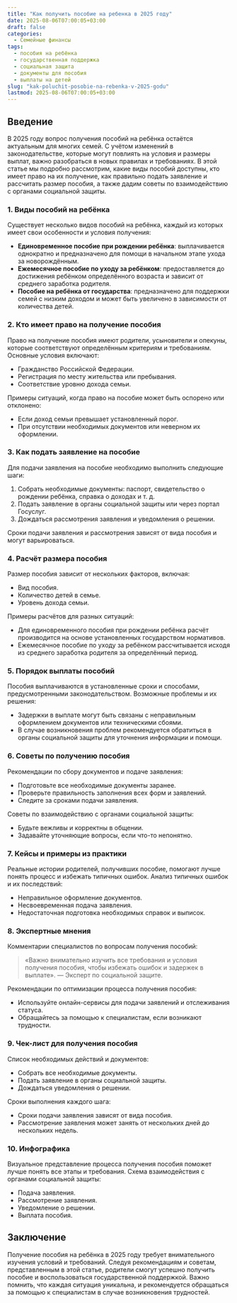 ```yaml
---
title: "Как получить пособие на ребенка в 2025 году"
date: 2025-08-06T07:00:05+03:00
draft: false
categories:
  - Семейные финансы
tags:
  - пособия на ребёнка
  - государственная поддержка
  - социальная защита
  - документы для пособия
  - выплаты на детей
slug: "kak-poluchit-posobie-na-rebenka-v-2025-godu"
lastmod: 2025-08-06T07:00:05+03:00
---
```


## Введение

В 2025 году вопрос получения пособий на ребёнка остаётся актуальным для многих семей. С учётом изменений в законодательстве, которые могут повлиять на условия и размеры выплат, важно разобраться в новых правилах и требованиях. В этой статье мы подробно рассмотрим, какие виды пособий доступны, кто имеет право на их получение, как правильно подать заявление и рассчитать размер пособия, а также дадим советы по взаимодействию с органами социальной защиты.

### 1. Виды пособий на ребёнка

Существует несколько видов пособий на ребёнка, каждый из которых имеет свои особенности и условия получения:

- **Единовременное пособие при рождении ребёнка**: выплачивается однократно и предназначено для помощи в начальном этапе ухода за новорождённым.
- **Ежемесячное пособие по уходу за ребёнком**: предоставляется до достижения ребёнком определённого возраста и зависит от среднего заработка родителя.
- **Пособие на ребёнка от государства**: предназначено для поддержки семей с низким доходом и может быть увеличено в зависимости от количества детей.

### 2. Кто имеет право на получение пособия

Право на получение пособия имеют родители, усыновители и опекуны, которые соответствуют определённым критериям и требованиям. Основные условия включают:

- Гражданство Российской Федерации.
- Регистрация по месту жительства или пребывания.
- Соответствие уровню дохода семьи.

Примеры ситуаций, когда право на пособие может быть оспорено или отклонено:

- Если доход семьи превышает установленный порог.
- При отсутствии необходимых документов или неверном их оформлении.

### 3. Как подать заявление на пособие

Для подачи заявления на пособие необходимо выполнить следующие шаги:

1. Собрать необходимые документы: паспорт, свидетельство о рождении ребёнка, справка о доходах и т. д.
2. Подать заявление в органы социальной защиты или через портал Госуслуг.
3. Дождаться рассмотрения заявления и уведомления о решении.

Сроки подачи заявления и рассмотрения зависят от вида пособия и могут варьироваться.

### 4. Расчёт размера пособия

Размер пособия зависит от нескольких факторов, включая:

- Вид пособия.
- Количество детей в семье.
- Уровень дохода семьи.

Примеры расчётов для разных ситуаций:

- Для единовременного пособия при рождении ребёнка расчёт производится на основе установленных государством нормативов.
- Ежемесячное пособие по уходу за ребёнком рассчитывается исходя из среднего заработка родителя за определённый период.

### 5. Порядок выплаты пособий

Пособия выплачиваются в установленные сроки и способами, предусмотренными законодательством. Возможные проблемы и их решения:

- Задержки в выплате могут быть связаны с неправильным оформлением документов или техническими сбоями.
- В случае возникновения проблем рекомендуется обратиться в органы социальной защиты для уточнения информации и помощи.

### 6. Советы по получению пособия

Рекомендации по сбору документов и подаче заявления:

- Подготовьте все необходимые документы заранее.
- Проверьте правильность заполнения всех форм и заявлений.
- Следите за сроками подачи заявления.

Советы по взаимодействию с органами социальной защиты:

- Будьте вежливы и корректны в общении.
- Задавайте уточняющие вопросы, если что-то непонятно.

### 7. Кейсы и примеры из практики

Реальные истории родителей, получивших пособие, помогают лучше понять процесс и избежать типичных ошибок. Анализ типичных ошибок и их последствий:

- Неправильное оформление документов.
- Несвоевременная подача заявления.
- Недостаточная подготовка необходимых справок и выписок.

### 8. Экспертные мнения

Комментарии специалистов по вопросам получения пособий:

> «Важно внимательно изучить все требования и условия получения пособия, чтобы избежать ошибок и задержек в выплате». — Эксперт по социальной защите.

Рекомендации по оптимизации процесса получения пособия:

- Используйте онлайн-сервисы для подачи заявлений и отслеживания статуса.
- Обращайтесь за помощью к специалистам, если возникают трудности.

### 9. Чек-лист для получения пособия

Список необходимых действий и документов:

- Собрать все необходимые документы.
- Подать заявление в органы социальной защиты.
- Дождаться уведомления о решении.

Сроки выполнения каждого шага:

- Сроки подачи заявления зависят от вида пособия.
- Рассмотрение заявления может занять от нескольких дней до нескольких недель.

### 10. Инфографика

Визуальное представление процесса получения пособия поможет лучше понять все этапы и требования. Схема взаимодействия с органами социальной защиты:

- Подача заявления.
- Рассмотрение заявления.
- Уведомление о решении.
- Выплата пособия.

## Заключение

Получение пособия на ребёнка в 2025 году требует внимательного изучения условий и требований. Следуя рекомендациям и советам, представленным в этой статье, родители смогут успешно получить пособие и воспользоваться государственной поддержкой. Важно помнить, что каждая ситуация уникальна, и рекомендуется обращаться за помощью к специалистам в случае возникновения трудностей.

